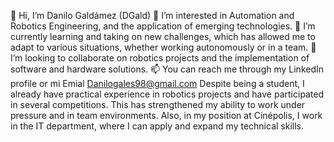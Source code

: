 👋 Hi, I’m Danilo Galdámez (DGald)
👀 I’m interested in Automation and Robotics Engineering, and the application of emerging technologies.
🌱 I’m currently learning and taking on new challenges, which has allowed me to adapt to various situations, whether working autonomously or in a team.
💞️ I’m looking to collaborate on robotics projects and the implementation of software and hardware solutions.
📫 You can reach me through my LinkedIn profile or mi Emial Danilogales98@gmail.com
Despite being a student, I already have practical experience in robotics projects and have participated in several competitions. 
This has strengthened my ability to work under pressure and in team environments. Also, in my position at Cinépolis, I work in the IT department, where I can apply and expand my technical skills.
